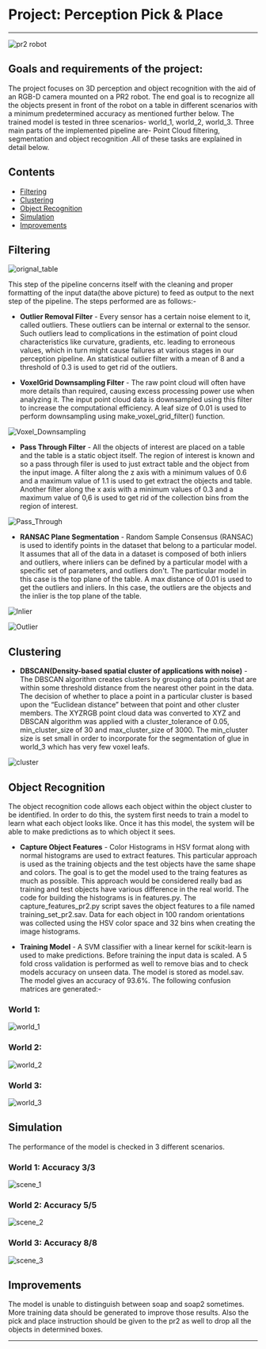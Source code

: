[//]: # (Image References)
[pr2_robot]:./Pictures/simulation.png
[Voxel_Downsampling]:./Pictures/Voxel_Downsampling.png
[orignal_table]:./Pictures/orignal_table.png
[Pass_Through]:./Pictures/Pass_Through.png
[Inlier]:./Pictures/Inlier.png
[Outlier]:./Pictures/Outlier.png
[cluster]:./Pictures/cluster.png
[world_1]:./Pictures/world_1.png
[world_2]:./Pictures/world_2.png
[world_3]:./Pictures/world_3.png


# Project: Perception Pick & Place
---

![pr2 robot][pr2_robot]

## Goals and requirements of the project:
The project focuses on 3D perception and object recognition with the aid of an RGB-D camera mounted on a PR2 robot. The end goal is to recognize all the objects present in front of the robot on a table in different scenarios with a minimum predetermined accuracy as mentioned further below. The trained model is tested in three scenarios- world_1, world_2, world_3. Three main parts of the implemented pipeline are- Point Cloud filtering, segmentation and object recognition .All of these tasks are explained in detail below.


## Contents


* [Filtering](#filtering)
* [Clustering](#clustering)
* [Object Recognition](#object-recognition)
* [Simulation](#simulation)
* [Improvements](#improvements)


## Filtering

![orignal_table][orignal_table]

This step of the pipeline concerns itself with the cleaning and proper formatting of the input data(the above picture) to feed as output to the next step of the pipeline. The steps performed are as follows:-

* __Outlier Removal Filter__ - Every sensor has a certain noise element to it, called outliers. These outliers can be internal or external to the sensor. Such outliers lead to complications in the estimation of point cloud characteristics like curvature, gradients, etc. leading to erroneous values, which in turn might cause failures at various stages in our perception pipeline. An statistical outlier filter with a mean of 8 and a threshold of 0.3 is used to get rid of the outliers.

* __VoxelGrid Downsampling Filter__ - The raw point cloud will often have more details than required, causing excess processing power use when analyzing it. The input point cloud data is downsampled using this filter to increase the computational efficiency. A leaf size of 0.01 is used to perform downsampling using make_voxel_grid_filter() function.

![Voxel_Downsampling][Voxel_Downsampling]

* __Pass Through Filter__ - All the objects of interest are placed on a table and the table is a static object itself. The region of interest is known and so a pass through filer is used to just extract table and the object from the input image. A filter along the z axis with a minimum values of 0.6 and a maximum value of 1.1 is used to get extract the objects and table. Another filter along the x axis with a minimum values of 0.3 and a maximum value of 0,6 is used to get rid of the collection bins from the region of interest.

![Pass_Through][Pass_Through]

* __RANSAC Plane Segmentation__ - Random Sample Consensus (RANSAC) is used to identify points in the dataset that belong to a particular model. It assumes that all of the data in a dataset is composed of both inliers and outliers, where inliers can be defined by a particular model with a specific set of parameters, and outliers don't. The particular model in this case is the top plane of the table. A max distance of 0.01 is used to get the outliers and inliers. In this case, the outliers are the objects and the inlier is the top plane of the table.

![Inlier][Inlier]

![Outlier][Outlier]


## Clustering


* __DBSCAN(Density-based spatial cluster of applications with noise)__ - The DBSCAN algorithm creates clusters by grouping data points that are within some threshold distance from the nearest other point in the data. The decision of whether to place a point in a particular cluster is based upon the “Euclidean distance” between that point and other cluster members. The XYZRGB point cloud data was converted to XYZ and DBSCAN algorithm was applied with a cluster_tolerance of 0.05, min_cluster_size of 30 and max_cluster_size of 3000. The min_cluster size is set small in order to incorporate for the segmentation of glue in world_3 which has very few voxel leafs.

![cluster][cluster]

## Object Recognition


The object recognition code allows each object within the object cluster to be identified. In order to do this, the system first needs to train a model to learn what each object looks like. Once it has this model, the system will be able to make predictions as to which object it sees.

* __Capture Object Features__ - Color Histograms in HSV format along with normal histograms are used to extract features. This particular approach is used as the training objects and the test objects have the same shape and colors. The goal is to get the model used to the traing features as much as possible. This approach would be considered really bad as training and test objects have various difference in the real world. The code for building the histograms is in features.py. The capture_features_pr2.py script saves the object features to a file named training_set_pr2.sav. Data for each object in 100 random orientations was collected using the HSV color space and 32 bins when creating the image histograms.

* __Training Model__ - A SVM classifier with a linear kernel for scikit-learn is used to make predictions. Before training the input data is scaled. A 5 fold cross validation is performed as well to remove bias and to check models accuracy on unseen data. The model is stored as model.sav. The model gives an accuracy of 93.6%. The following confusion matrices are generated:-

### World 1:

![world_1][world_1]

### World 2:

![world_2][world_2]

### World 3:

![world_3][world_3]

## Simulation


The performance of the model is checked in 3 different scenarios.

### World 1: Accuracy 3/3

![scene_1](https://github.com/mahajanrevant/Perception/blob/master/Pictures/scene_1.PNG)

### World 2: Accuracy 5/5

![scene_2](https://github.com/mahajanrevant/Perception/blob/master/Pictures/scene_2.PNG)

### World 3: Accuracy 8/8

![scene_3](https://github.com/mahajanrevant/Perception/blob/master/Pictures/scene_3.PNG)

## Improvements


The model is unable to distinguish between soap and soap2 sometimes. More training data should be generated to improve those results. Also the pick and place instruction should be given to the pr2 as well to drop all the objects in determined boxes.

---
